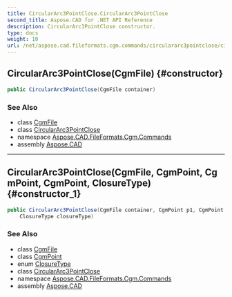 ```yaml
---
title: CircularArc3PointClose.CircularArc3PointClose
second_title: Aspose.CAD for .NET API Reference
description: CircularArc3PointClose constructor. 
type: docs
weight: 10
url: /net/aspose.cad.fileformats.cgm.commands/circulararc3pointclose/circulararc3pointclose/
---
```

## CircularArc3PointClose(CgmFile) {#constructor}

```csharp
public CircularArc3PointClose(CgmFile container)
```

### See Also

* class [CgmFile](../../../aspose.cad.fileformats.cgm/cgmfile/)
* class [CircularArc3PointClose](../)
* namespace [Aspose.CAD.FileFormats.Cgm.Commands](../../circulararc3pointclose/)
* assembly [Aspose.CAD](../../../)

---

## CircularArc3PointClose(CgmFile, CgmPoint, CgmPoint, CgmPoint, ClosureType) {#constructor_1}

```csharp
public CircularArc3PointClose(CgmFile container, CgmPoint p1, CgmPoint p2, CgmPoint p3, 
    ClosureType closureType)
```

### See Also

* class [CgmFile](../../../aspose.cad.fileformats.cgm/cgmfile/)
* class [CgmPoint](../../../aspose.cad.fileformats.cgm.classes/cgmpoint/)
* enum [ClosureType](../../../aspose.cad.fileformats.cgm.enums/closuretype/)
* class [CircularArc3PointClose](../)
* namespace [Aspose.CAD.FileFormats.Cgm.Commands](../../circulararc3pointclose/)
* assembly [Aspose.CAD](../../../)


